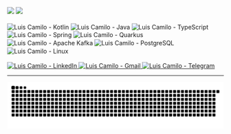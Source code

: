<div>
  <img height="180em"
       src="https://github-readme-stats.vercel.app/api?username=lhenriquegomescamilo&theme=darcula&show_icons=true" />
  <img height="180em"
       src="https://github-readme-stats.vercel.app/api/top-langs/?username=lhenriquegomescamilo&layout=compact&langs_count=16&hide=javascript,typescript,html,scss,css,groovy,c%2B%2B,php,c,smarty,ruby,batchfile,shell,powershell,mustache&theme=darcula" />
</div>
<br>
<div style="display: inline-block; cursor: pointer">
  <img align="center" height="35" width="40" alt="Luis Camilo - Kotlin"
       src="https://cdn.jsdelivr.net/gh/devicons/devicon/icons/kotlin/kotlin-original.svg">
  <img align="center" height="35" width="40" alt="Luis Camilo - Java"
       src="https://cdn.jsdelivr.net/gh/devicons/devicon/icons/java/java-original.svg">
  <img align="center" height="35" width="40" alt="Luis Camilo - TypeScript"
       src="https://cdn.jsdelivr.net/gh/devicons/devicon/icons/typescript/typescript-original.svg">
  <img align="center" height="35" width="40" alt="Luis Camilo - Spring"
       src="https://cdn.jsdelivr.net/gh/devicons/devicon/icons/spring/spring-original.svg">
  <img align="center" height="35" width="40" alt="Luis Camilo - Quarkus"
       src="https://quarkus.io/assets/images/brand/quarkus_icon_default.svg">
  <img align="center" height="35" width="40" alt="Luis Camilo - Apache Kafka"
       src="https://cdn.jsdelivr.net/gh/devicons/devicon/icons/apachekafka/apachekafka-original.svg">
  <img align="center" height="35" width="40" alt="Luis Camilo - PostgreSQL"
       src="https://cdn.jsdelivr.net/gh/devicons/devicon/icons/postgresql/postgresql-original.svg">
  <img align="center" height="35" width="40" alt="Luis Camilo - Linux"
       src="https://cdn.jsdelivr.net/gh/devicons/devicon/icons/linux/linux-original.svg">
</div>



<br>
<br>
<div>
  <a href="https://www.linkedin.com/in/luis-camilo-000192105" target="_blank">
    <img src="https://img.shields.io/badge/LinkedIn-0077B5?style=for-the-badge&logo=linkedin&logoColor=white"
         alt="Luis Camilo - LinkedIn">
  </a>
  <a href="mailto:lhenriquegomescamilo@gmail.com" target="_blank">
    <img src="https://img.shields.io/badge/Gmail-D14836?style=for-the-badge&logo=gmail&logoColor=white"
         alt="Luis Camilo - Gmail">
  </a><a href="https://t.me/lhenriquegomescamilo" target="_blank">
  <img src="https://img.shields.io/badge/Telegram-2CA5E0?style=for-the-badge&logo=telegram&logoColor=white"
       alt="Luis Camilo - Telegram">
</a>
</div>

---

![Snake animation](https://github.com/lhenriquegomescamilo/lhenriquegomescamilo/blob/output/github-contribution-grid-snake.svg)
